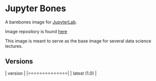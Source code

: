 # Jupyter Bones

A barebones image for [JupyterLab](https://github.com/jupyterlab/jupyterlab).

Image repository is found [here](https://hub.docker.com/r/jcbain/jupyter-bones)

This image is meant to serve as the base image for several data science lectures.

## Versions

| version      | 
|==============|
| latest (1.0) |